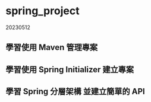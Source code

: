 # spring_project
20230512
## 學習使用 Maven 管理專案
## 學習使用 Spring Initializer 建立專案
## 學習 Spring 分層架構 並建立簡單的 API